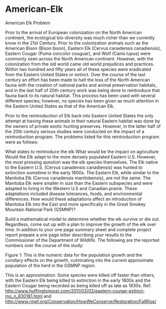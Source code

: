 # American-Elk
American Elk
Problem	 
 	
Prior to the arrival of European colonization on the North American continent, the ecological bio-diversity was much richer than we currently know in the 21st Century. Prior to the colonization animals such as the American Bison (Bison bison), Eastern Elk (Cervus canadensis canadiensis), Eastern Cougar (Puma concolor couguar), and Wolf (Canis lupus) were commonly seen across the North American continent. However, with the colonization from the old world came old world prejudices and practices. Within two hundred and fifty years all of these species were eradicated from the Eastern United States or extinct. Over the course of the last century an effort has been made to halt the loss of the North American fauna with the creation of national parks and animal preservation habitats, and in the last half of 20th century work was being done to reintroduce that fauna back to its natural habitat. This process has been used with several different species; however, no species has been given as much attention in the Eastern United States as that of the American Elk.

Prior to the reintroduction of Elk back into Eastern United States the only attempt at having these animals in their natural Eastern habitat was done by the owners of private exotic hunting preserves. However, in the latter half of the 20th century serious studies were conducted on the impact of a reintroduction program. The problems listed for this reintroduction program were as follows:

What states to reintroduce the elk
What would be the impact on agriculture
Would the Elk adapt to the more densely populated Eastern U.S.
However, the most pressing question was the elk species themselves. The Elk native to the Eastern U.S. (Cervus canadensis canadiensis) was hunted to extinction sometime in the early 1800s. The Eastern Elk, while similar to the Manitoba Elk (Cervus canadensis manitobensis), are not the same. The Manitoba Elk were smaller in size than the Eastern subspecies and were adapted to living in the Western U.S and Canadian prairie. These adaptations included disease tolerances, foods, and environmental differences. How would these adaptations affect an introduction of Manitoba Elk into the East and more specifically in the Great Smokey Mountain National Park (GSMNP)?

Build a mathematical model to determine whether the elk survive or die out. Regardless, come out up with a plan to improve the growth of the elk over time. In addition to your one page summary sheet and complete project report prepare a one page letter describing your results to the Commissioner of the Department of Wildlife. The following are the reported numbers over the course of the study:


Figure 1: This is the numeric data for the population growth and the corollary effects on the growth,
culminating into the current approximate population of the herd in the GSMNP region.

This is an approximation. Some species were killed off faster than others, with the Eastern Elk being killed to extinction in the early 1800s and the Eastern Cougar being recorded as being killed off as late as 1930s. Ref:
http://www.huffingtonpost.com/2011/03/02/eastern-cougar-extinct-mo_n_830181.html and http://www.rmef.org/Conservation/HowWeConserve/Restoration/FallRise/

 
